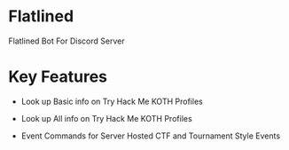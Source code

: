 # Flatlined
Flatlined Bot For Discord Server


# Key Features 
- Look up Basic info on Try Hack Me KOTH Profiles
- Look up All info on Try Hack Me KOTH Profiles


- Event Commands for Server Hosted CTF and Tournament Style Events
